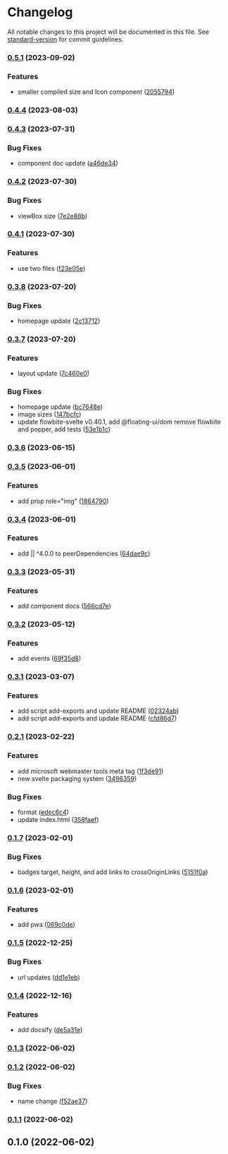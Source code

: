 # Changelog

All notable changes to this project will be documented in this file. See [standard-version](https://github.com/conventional-changelog/standard-version) for commit guidelines.

### [0.5.1](https://github.com/shinokada/svelte-weather/compare/v0.4.4...v0.5.1) (2023-09-02)


### Features

* smaller compiled size and Icon component ([2055794](https://github.com/shinokada/svelte-weather/commit/2055794162ce2ddcf1da42af3edeb3fe16c67c71))

### [0.4.4](https://github.com/shinokada/svelte-weather/compare/v0.4.3...v0.4.4) (2023-08-03)

### [0.4.3](https://github.com/shinokada/svelte-weather/compare/v0.4.2...v0.4.3) (2023-07-31)

### Bug Fixes

- component doc update ([a46de34](https://github.com/shinokada/svelte-weather/commit/a46de344ffaa2a325599af7bf330befa4d9ce4d3))

### [0.4.2](https://github.com/shinokada/svelte-weather/compare/v0.4.1...v0.4.2) (2023-07-30)

### Bug Fixes

- viewBox size ([7e2e88b](https://github.com/shinokada/svelte-weather/commit/7e2e88b28c72b593228e25c0c0e63c6d7edc09da))

### [0.4.1](https://github.com/shinokada/svelte-weather/compare/v0.3.8...v0.4.1) (2023-07-30)

### Features

- use two files ([f23e05e](https://github.com/shinokada/svelte-weather/commit/f23e05efc438b3a72898f1394c3ff7c801b3b1d0))

### [0.3.8](https://github.com/shinokada/svelte-weather/compare/v0.3.7...v0.3.8) (2023-07-20)

### Bug Fixes

- homepage update ([2c13712](https://github.com/shinokada/svelte-weather/commit/2c13712efe176891af36f2c595c31c47a202baf6))

### [0.3.7](https://github.com/shinokada/svelte-weather/compare/v0.3.6...v0.3.7) (2023-07-20)

### Features

- layout update ([7c460e0](https://github.com/shinokada/svelte-weather/commit/7c460e05959e2f1e93ab37fee34b1da60e6dcbe9))

### Bug Fixes

- homepage update ([bc7648e](https://github.com/shinokada/svelte-weather/commit/bc7648eb688f2e96cc3d5ae42298c91b363434b4))
- image sizes ([147bcfc](https://github.com/shinokada/svelte-weather/commit/147bcfc309a3395fc621bd45e1f99ba4a054f4db))
- update flowbite-svelte v0.40.1, add @floating-ui/dom remove flowbite and popper, add tests ([53e1b1c](https://github.com/shinokada/svelte-weather/commit/53e1b1c213d8853cbdca8f28186b6767bfe9b4fa))

### [0.3.6](https://github.com/shinokada/svelte-weather/compare/v0.3.5...v0.3.6) (2023-06-15)

### [0.3.5](https://github.com/shinokada/svelte-weather/compare/v0.3.4...v0.3.5) (2023-06-01)

### Features

- add prop role="img" ([1864790](https://github.com/shinokada/svelte-weather/commit/186479093fb152484a42097fc3c1ee08fd45fdc8))

### [0.3.4](https://github.com/shinokada/svelte-weather/compare/v0.3.3...v0.3.4) (2023-06-01)

### Features

- add || ^4.0.0 to peerDependencies ([64dae9c](https://github.com/shinokada/svelte-weather/commit/64dae9cc1ff30f8ca880316cff553b30d6204206))

### [0.3.3](https://github.com/shinokada/svelte-weather/compare/v0.3.2...v0.3.3) (2023-05-31)

### Features

- add component docs ([566cd7e](https://github.com/shinokada/svelte-weather/commit/566cd7ef80ef582d33c5d6838031f4c0a2ce7fb1))

### [0.3.2](https://github.com/shinokada/svelte-weather/compare/v0.3.1...v0.3.2) (2023-05-12)

### Features

- add events ([69f35d8](https://github.com/shinokada/svelte-weather/commit/69f35d849cad0640612a609c3e4d082c190840c8))

### [0.3.1](https://github.com/shinokada/svelte-weather/compare/v0.2.1...v0.3.1) (2023-03-07)

### Features

- add script add-exports and update README ([02324ab](https://github.com/shinokada/svelte-weather/commit/02324abb8d08d8418bedc0312f1b3ec3ede4f300))
- add script add-exports and update README ([cfd86d7](https://github.com/shinokada/svelte-weather/commit/cfd86d701c8dd7c584ff75d6536c453af4caf384))

### [0.2.1](https://github.com/shinokada/svelte-weather/compare/v0.1.7...v0.2.1) (2023-02-22)

### Features

- add microsoft webmaster tools meta tag ([1f3de91](https://github.com/shinokada/svelte-weather/commit/1f3de91288cc849a66d4d56ac37d5130fb502434))
- new svelte packaging system ([3496359](https://github.com/shinokada/svelte-weather/commit/34963593b77110a5e113d8528708159d86327048))

### Bug Fixes

- format ([edec6c4](https://github.com/shinokada/svelte-weather/commit/edec6c45c33216ed38a48a5faf22c7eef57b123a))
- update index.html ([358faef](https://github.com/shinokada/svelte-weather/commit/358faefd3c33be1c9ff7de40ee9416a3ca62942f))

### [0.1.7](https://github.com/shinokada/svelte-weather/compare/v0.1.6...v0.1.7) (2023-02-01)

### Bug Fixes

- badges target, height, and add links to crossOriginLinks ([5151f0a](https://github.com/shinokada/svelte-weather/commit/5151f0aa6aaac24d04b49c05cfe90da87963608f))

### [0.1.6](https://github.com/shinokada/svelte-weather/compare/v0.1.5...v0.1.6) (2023-02-01)

### Features

- add pwa ([069c0de](https://github.com/shinokada/svelte-weather/commit/069c0de261da9ad9b5567a2d05e49818965c32d1))

### [0.1.5](https://github.com/shinokada/svelte-weather/compare/v0.1.4...v0.1.5) (2022-12-25)

### Bug Fixes

- url updates ([dd1e1eb](https://github.com/shinokada/svelte-weather/commit/dd1e1ebfb6ed16c094c1b0fd9b6d2ca6d4423d91))

### [0.1.4](https://github.com/shinokada/svelte-weather/compare/v0.1.3...v0.1.4) (2022-12-16)

### Features

- add docsify ([de5a31e](https://github.com/shinokada/svelte-weather/commit/de5a31ea80915f5f84c0370341b8d9619b8ab9d1))

### [0.1.3](https://github.com/shinokada/svelte-weather/compare/v0.1.2...v0.1.3) (2022-06-02)

### [0.1.2](https://github.com/shinokada/svelte-weather/compare/v0.1.1...v0.1.2) (2022-06-02)

### Bug Fixes

- name change ([f52ae37](https://github.com/shinokada/svelte-weather/commit/f52ae375444ca871bca8e25231c2fabbfb40ebe4))

### [0.1.1](https://github.com/shinokada/svelte-weather-icons/compare/v0.1.0...v0.1.1) (2022-06-02)

## 0.1.0 (2022-06-02)
